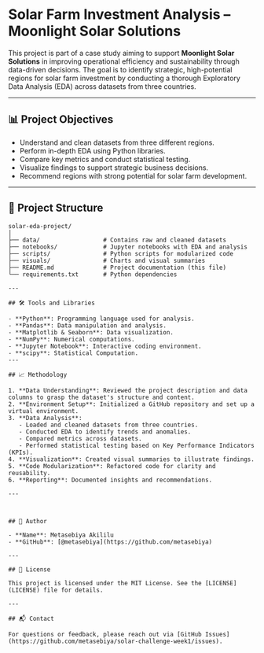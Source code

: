 # Solar Farm Investment Analysis – Moonlight Solar Solutions

This project is part of a case study aiming to support **Moonlight Solar Solutions** in improving operational efficiency and sustainability through data-driven decisions. The goal is to identify strategic, high-potential regions for solar farm investment by conducting a thorough Exploratory Data Analysis (EDA) across datasets from three countries.

---

## 📊 Project Objectives

- Understand and clean datasets from three different regions.
- Perform in-depth EDA using Python libraries.
- Compare key metrics and conduct statistical testing.
- Visualize findings to support strategic business decisions.
- Recommend regions with strong potential for solar farm development.

---



## 📁 Project Structure

```plaintext
solar-eda-project/
│
├── data/                  # Contains raw and cleaned datasets
├── notebooks/             # Jupyter notebooks with EDA and analysis
├── scripts/               # Python scripts for modularized code
├── visuals/               # Charts and visual summaries
├── README.md              # Project documentation (this file)
└── requirements.txt       # Python dependencies

---

## 🛠️ Tools and Libraries

- **Python**: Programming language used for analysis.
- **Pandas**: Data manipulation and analysis.
- **Matplotlib & Seaborn**: Data visualization.
- **NumPy**: Numerical computations.
- **Jupyter Notebook**: Interactive coding environment.
- **scipy**: Statistical Computation.
---

## 📈 Methodology

1. **Data Understanding**: Reviewed the project description and data columns to grasp the dataset's structure and content.
2. **Environment Setup**: Initialized a GitHub repository and set up a virtual environment.
3. **Data Analysis**:
   - Loaded and cleaned datasets from three countries.
   - Conducted EDA to identify trends and anomalies.
   - Compared metrics across datasets.
   - Performed statistical testing based on Key Performance Indicators (KPIs).
4. **Visualization**: Created visual summaries to illustrate findings.
5. **Code Modularization**: Refactored code for clarity and reusability.
6. **Reporting**: Documented insights and recommendations.

---



## 👤 Author

- **Name**: Metasebiya Akililu
- **GitHub**: [@metasebiya](https://github.com/metasebiya)

---

## 📄 License

This project is licensed under the MIT License. See the [LICENSE](LICENSE) file for details.

---

## 📬 Contact

For questions or feedback, please reach out via [GitHub Issues](https://github.com/metasebiya/solar-challenge-week1/issues).


